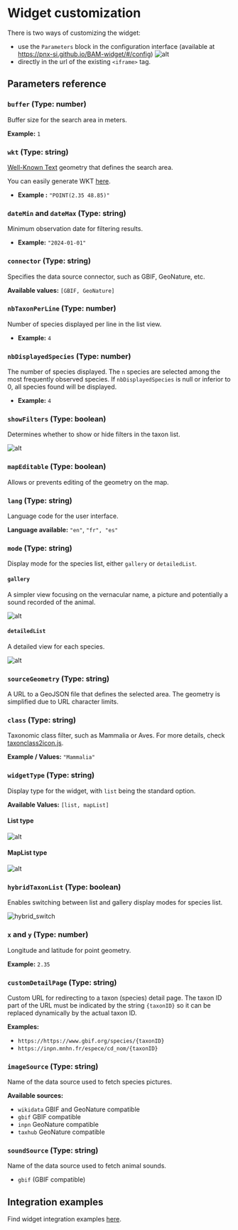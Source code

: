 # Widget customization

There is two ways of customizing the widget:

-   use the `Parameters` block in the configuration interface (available at https://pnx-si.github.io/BAM-widget/#/config)
    ![alt](images/parameters.png)
-   directly in the url of the existing `<iframe>` tag.

## Parameters reference

### `buffer` (**Type:** number)

Buffer size for the search area in meters.

**Example:** `1`

### `wkt` (**Type:** string)

[Well-Known Text](https://fr.wikipedia.org/wiki/Well-known_text) geometry that defines the search area.

You can easily generate WKT [here](https://wktmap.com/).

-   **Example :** `"POINT(2.35 48.85)"`

### `dateMin` and `dateMax` (**Type:** string)

Minimum observation date for filtering results.

-   **Example:** `"2024-01-01"`

### `connector` (**Type:** string)

Specifies the data source connector, such as GBIF, GeoNature, etc.

**Available values:** `[GBIF, GeoNature]`

### `nbTaxonPerLine` (**Type:** number)

Number of species displayed per line in the list view.

-   **Example:** `4`

### `nbDisplayedSpecies` (**Type:** number)

The number of species displayed. The `n` species are selected among the most frequently observed species. If `nbDisplayedSpecies` is null or inferior to 0, all species found will be displayed.

-   **Example:** `4`

### `showFilters` (**Type:** boolean)

Determines whether to show or hide filters in the taxon list.

![alt](images/customization/filter_switch.gif)

### `mapEditable` (**Type:** boolean)

Allows or prevents editing of the geometry on the map.

### `lang` (**Type:** string)

Language code for the user interface.

**Language available:** `"en"`, `"fr", "es"`

### `mode` (**Type:** string)

Display mode for the species list, either `gallery` or `detailedList`.

#### `gallery`

A simpler view focusing on the vernacular name, a picture and potentially a sound recorded of the animal.

![alt](images/first_result_gallery.png)

#### `detailedList`

A detailed view for each species.

![alt](images/first_result.png)

### `sourceGeometry` (**Type:** string)

A URL to a GeoJSON file that defines the selected area. The geometry is simplified due to URL character limits.

### `class` (**Type:** string)

Taxonomic class filter, such as Mammalia or Aves. For more details, check [taxonclass2icon.js](https://github.com/PnX-SI/BAM-widget/blob/main/src/assets/taxonclass2icon.js).

**Example / Values:** `"Mammalia"`

### `widgetType` (**Type:** string)

Display type for the widget, with `list` being the standard option.

**Available Values:** `[list, mapList]`

#### List type

![alt](images/first_result_gallery.png)

#### MapList type

![alt](images/maplist_mode.png)

### `hybridTaxonList` (**Type:** boolean)

Enables switching between list and gallery display modes for species list.

![hybrid_switch](images/customization/hybrid_switch.gif)

### `x` and `y` (**Type:** number)

Longitude and latitude for point geometry.

**Example:** `2.35`

### `customDetailPage` (**Type:** string)

Custom URL for redirecting to a taxon (species) detail page. The taxon ID part of the URL must be indicated by the string `{taxonID}` so it can be replaced dynamically by the actual taxon ID.

**Examples:**

-   `https://https://www.gbif.org/species/{taxonID}`
-   `https://inpn.mnhn.fr/espece/cd_nom/{taxonID}`

### `imageSource` (**Type:** string)

Name of the data source used to fetch species pictures.

**Available sources:**

-   `wikidata` GBIF and GeoNature compatible
-   `gbif` GBIF compatible
-   `inpn` GeoNature compatible
-   `taxhub` GeoNature compatible

### `soundSource` (**Type:** string)

Name of the data source used to fetch animal sounds.

-   `gbif` (GBIF compatible)

## Integration examples

Find widget integration examples [here](README?id=🚀-generate-your-widget).
